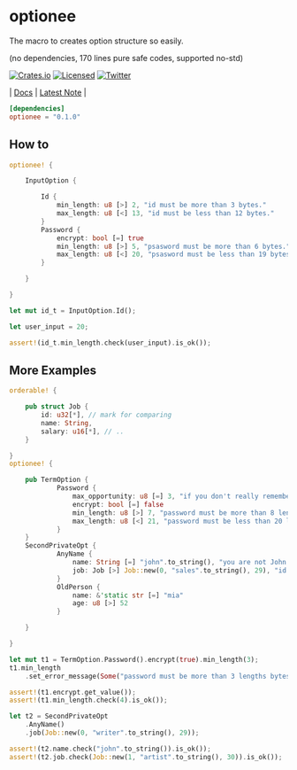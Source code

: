# optionee

The macro to creates option structure so easily.<br>

(no dependencies, 170 lines pure safe codes, supported no-std)  

[![Crates.io][crates-badge]][crates-url]
[![Licensed][license-badge]][license-url]
[![Twitter][twitter-badge]][twitter-url]

[crates-badge]: https://img.shields.io/crates/v/optionee.svg?labelColor=383636
[license-badge]: https://img.shields.io/crates/l/optionee?labelColor=383636
[twitter-badge]: https://img.shields.io/twitter/follow/do_halee?style=flat&logo=twitter&color=4a4646&labelColor=333131&label=just-do-halee

[twitter-url]: https://twitter.com/do_halee
[crates-url]: https://crates.io/crates/optionee
[license-url]: https://github.com/just-do-halee/optionee
| [Docs](https://docs.rs/optionee) | [Latest Note](https://github.com/just-do-halee/optionee/blob/main/CHANGELOG.md) |

```toml
[dependencies]
optionee = "0.1.0"
```

## How to
```rust
optionee! {

    InputOption {

        Id {
            min_length: u8 [>] 2, "id must be more than 3 bytes."
            max_length: u8 [<] 13, "id must be less than 12 bytes."
        }
        Password {
            encrypt: bool [=] true
            min_length: u8 [>] 5, "psasword must be more than 6 bytes."
            max_length: u8 [<] 20, "psasword must be less than 19 bytes."
        }

    }

}

let mut id_t = InputOption.Id();

let user_input = 20;

assert!(id_t.min_length.check(user_input).is_ok());
```
## More Examples
```rust
orderable! {

    pub struct Job {
        id: u32[*], // mark for comparing
        name: String,
        salary: u16[*], // ..
    }

}
optionee! {

    pub TermOption {
            Password {
                max_opportunity: u8 [=] 3, "if you don't really remember your own password, please cider o restart with --reset flag."
                encrypt: bool [=] false
                min_length: u8 [>] 7, "password must be more than 8 lengths bytes."
                max_length: u8 [<] 21, "password must be less than 20 lengths bytes."
            }
    }
    SecondPrivateOpt {
            AnyName {
                name: String [=] "john".to_string(), "you are not John."
                job: Job [>] Job::new(0, "sales".to_string(), 29), "id must be more than 1, salary 30"
            }
            OldPerson {
                name: &'static str [=] "mia"
                age: u8 [>] 52
            }

    }

}

let mut t1 = TermOption.Password().encrypt(true).min_length(3);
t1.min_length
    .set_error_message(Some("password must be more than 3 lengths bytes."));

assert!(t1.encrypt.get_value());
assert!(t1.min_length.check(4).is_ok());

let t2 = SecondPrivateOpt
    .AnyName()
    .job(Job::new(0, "writer".to_string(), 29));

assert!(t2.name.check("john".to_string()).is_ok());
assert!(t2.job.check(Job::new(1, "artist".to_string(), 30)).is_ok());
```